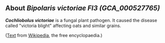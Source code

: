 About *Bipolaris victoriae FI3 (GCA\_000527765)* 
------------------------------------------------



***Cochliobolus victoriae*** is a fungal plant pathogen. It caused the
disease called \"victoria blight\" affecting oats and similar grains.

([Text](http://en.wikipedia.org/wiki/Cochliobolus_victoriae) from
[Wikipedia](http://en.wikipedia.org/), the free encyclopaedia.)
